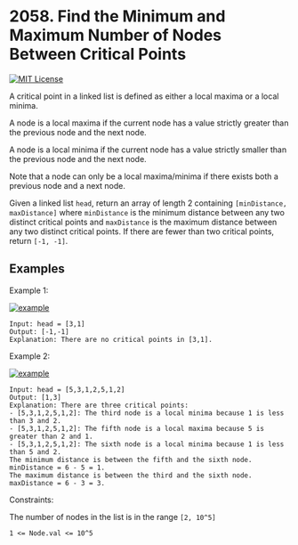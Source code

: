 
# 2058. Find the Minimum and Maximum Number of Nodes Between Critical Points


[![MIT License](https://camo.githubusercontent.com/472690903f70a87b6ffdc31598aa41239adc4177f8cb9d368af04e6915a57a33/68747470733a2f2f696d672e736869656c64732e696f2f62616467652f446966666963756c74792d4d656469756d2d6f72616e6765)]()

A critical point in a linked list is defined as either a local maxima or a local minima.

A node is a local maxima if the current node has a value strictly greater than the previous node and the next node.

A node is a local minima if the current node has a value strictly smaller than the previous node and the next node.

Note that a node can only be a local maxima/minima if there exists both a previous node and a next node.

Given a linked list `head`, return an array of length 2 containing `[minDistance, maxDistance]` where `minDistance` is the minimum distance between any two distinct critical points and `maxDistance` is the maximum distance between any two distinct critical points. If there are fewer than two critical points, return `[-1, -1]`.
 

## Examples

Example 1:

[![example](https://assets.leetcode.com/uploads/2021/10/13/a1.png)]()

```
Input: head = [3,1]
Output: [-1,-1]
Explanation: There are no critical points in [3,1].
```

Example 2:

[![example](https://assets.leetcode.com/uploads/2021/10/14/a5.png)]()

```
Input: head = [5,3,1,2,5,1,2]
Output: [1,3]
Explanation: There are three critical points:
- [5,3,1,2,5,1,2]: The third node is a local minima because 1 is less than 3 and 2.
- [5,3,1,2,5,1,2]: The fifth node is a local maxima because 5 is greater than 2 and 1.
- [5,3,1,2,5,1,2]: The sixth node is a local minima because 1 is less than 5 and 2.
The minimum distance is between the fifth and the sixth node. minDistance = 6 - 5 = 1.
The maximum distance is between the third and the sixth node. maxDistance = 6 - 3 = 3.
```

Constraints:

The number of nodes in the list is in the range `[2, 10^5]`

`1 <= Node.val <= 10^5`